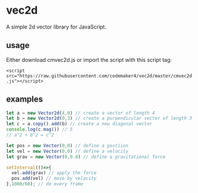 # vec2d
A simple 2d vector library for JavaScript.

## usage
Either download cmvec2d.js or import the script with this script tag:

`<script src="https://raw.githubusercontent.com/codemaker4/vec2d/master/cmvec2d.js"></script>`

## examples
```js
let a = new Vector2d(4,0) // create a vector of length 4
let b = new Vector2d(0,3) // create a purpendicular vector of length 3
let c = a.copy().add(b) // create a new diagonal vector
console.log(c.mag()) // 5
// a^2 + b^2 = c^2

let pos = new Vector(0,0) // define a postiion
let vel = new Vector(0,0) // define a velocity
let grav = new Vector(0,9.8) // define a gravitational force

setInterval(()=>{
  vel.add(grav) // apply the force
  pos.add(vel) // move by velocity
},1000/60); // do every frame
```
